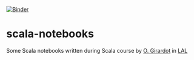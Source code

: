 [![Binder](https://mybinder.org/badge.svg)](https://mybinder.org/v2/gh/pnavaro/scala-notebooks/master)


# scala-notebooks
Some Scala notebooks written during Scala course by [O. Girardot](https://github.com/ogirardot) in [LAL](https://indico.lal.in2p3.fr/event/4676/page/41-organisation)
